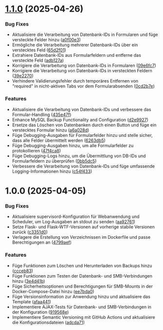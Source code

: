 # [1.1.0](https://github.com/meddatzk/mysql-backup/compare/v1.0.0...v1.1.0) (2025-04-26)


### Bug Fixes

* Aktualisiere die Verarbeitung von Datenbank-IDs in Formularen und füge versteckte Felder hinzu ([a0f00e3](https://github.com/meddatzk/mysql-backup/commit/a0f00e366f635bb9442927def24c9f2d73926ee5))
* Ermögliche die Verarbeitung mehrerer Datenbank-IDs über ein verstecktes Feld ([65d2f01](https://github.com/meddatzk/mysql-backup/commit/65d2f01f66b69fd621576b0f4a23f9b6ccfb5b90))
* Extrahiere Datenbank-IDs aus Formularfeldern und entferne das versteckte Feld ([adb127a](https://github.com/meddatzk/mysql-backup/commit/adb127a30943c52d17f2695cdcbf595557fcc1d9))
* Korrigiere die Verarbeitung von Datenbank-IDs in Formularen ([09e6fc7](https://github.com/meddatzk/mysql-backup/commit/09e6fc7a7c17fea5d4faa0ceda188f00e31db67c))
* Korrigiere die Verarbeitung von Datenbank-IDs in versteckten Feldern ([39e2270](https://github.com/meddatzk/mysql-backup/commit/39e227032b6bc5a99b16c2770ece7ab8699e194c))
* Verhindere Validierungsfehler durch temporäres Entfernen von "required" in nicht-aktiven Tabs vor dem Formularabsenden ([0cd2b7e](https://github.com/meddatzk/mysql-backup/commit/0cd2b7e319412a3e1aeed62792701ed7eabedee1))


### Features

* Aktualisiere die Verarbeitung von Datenbank-IDs und verbessere das Formular-Handling ([435e47f](https://github.com/meddatzk/mysql-backup/commit/435e47f7d4447129ea36c21bc6a9ac1177172b5c))
* Enhance MySQL Backup Functionality and Configuration ([d2e9927](https://github.com/meddatzk/mysql-backup/commit/d2e99275d305a654d01760df3641768224f0fc92))
* Ersetze das Löschen von Datenbanken durch einen Button und füge ein verstecktes Formular hinzu ([a6a028d](https://github.com/meddatzk/mysql-backup/commit/a6a028dd3630475a2ebebfc9597b3d9b7357b4b9))
* Füge Debugging-Ausgaben für Formularfelder hinzu und stelle sicher, dass alle Felder übermittelt werden ([6263db5](https://github.com/meddatzk/mysql-backup/commit/6263db50b2758d93a3db2376ce2f8d4e6f5edd6b))
* Füge Debugging-Ausgaben hinzu, um alle Formularfelder zu protokollieren ([47f4ca8](https://github.com/meddatzk/mysql-backup/commit/47f4ca83b25a183bbb68cc9abf4366c9446c6ccd))
* Füge Debugging-Logs hinzu, um die Übermittlung von DB-IDs und Formularfeldern zu überprüfen ([0bb5dc5](https://github.com/meddatzk/mysql-backup/commit/0bb5dc56164f6ede74faf01f80ad7445743854c2))
* Verbessere die Verarbeitung von Datenbank-IDs und füge umfassende Logging-Informationen hinzu ([c54f433](https://github.com/meddatzk/mysql-backup/commit/c54f433ec0c0a45ba552dff86af53bd9a5c0c388))

# 1.0.0 (2025-04-05)


### Bug Fixes

* Aktualisiere supervisord-Konfiguration für Webanwendung und Scheduler, um Log-Ausgaben an stdout zu senden ([aa92761](https://github.com/meddatzk/mysql-backup/commit/aa9276174a625a42b99338f8fc29438975370ca3))
* Setze Flask- und Flask-WTF-Versionen auf vorherige stabile Versionen zurück ([c3351d0](https://github.com/meddatzk/mysql-backup/commit/c3351d0b3888cc622f5c321e72e3fc55ed1840ff))
* Verlagere die Erstellung von Verzeichnissen im Dockerfile und passe Berechtigungen an ([4799aef](https://github.com/meddatzk/mysql-backup/commit/4799aef686d13f54aa58ee89da727052df7cba04))


### Features

* Füge Funktionen zum Löschen und Herunterladen von Backups hinzu ([ccceb83](https://github.com/meddatzk/mysql-backup/commit/ccceb83510f66f46c90156c25866787350c5d41d))
* Füge Funktionen zum Testen der Datenbank- und SMB-Verbindungen hinzu ([3e4d41b](https://github.com/meddatzk/mysql-backup/commit/3e4d41bcb863ac1819c118a55cc5fa1e7ce3ca8a))
* Füge Sicherheitsoptionen und Berechtigungen für SMB-Mounts in der Docker-Compose-Datei hinzu ([ee7bda0](https://github.com/meddatzk/mysql-backup/commit/ee7bda012eb419fed06a61131ecb1322c46199f5))
* Füge Versionsinformation zur Anwendung hinzu und aktualisiere das Template ([afaa441](https://github.com/meddatzk/mysql-backup/commit/afaa441b31451f3fc04064a6d5255cdc2c65b653))
* Implementiere AJAX-Tests für Datenbank- und SMB-Verbindungen in der Konfiguration ([919568e](https://github.com/meddatzk/mysql-backup/commit/919568efe28789569c69ccf9dff185d1fcdfe5f8))
* Implementiere Semantic Versioning mit GitHub Actions und aktualisiere die Konfigurationsdateien ([adcda71](https://github.com/meddatzk/mysql-backup/commit/adcda71e93f730e4ed1fd2d9d74c626c036e8c30))
